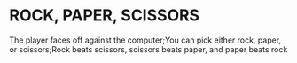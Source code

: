 # ROCK, PAPER, SCISSORS
The player faces off against the computer;You can pick either rock, paper, or scissors;Rock beats scissors, scissors beats paper, and paper beats rock
